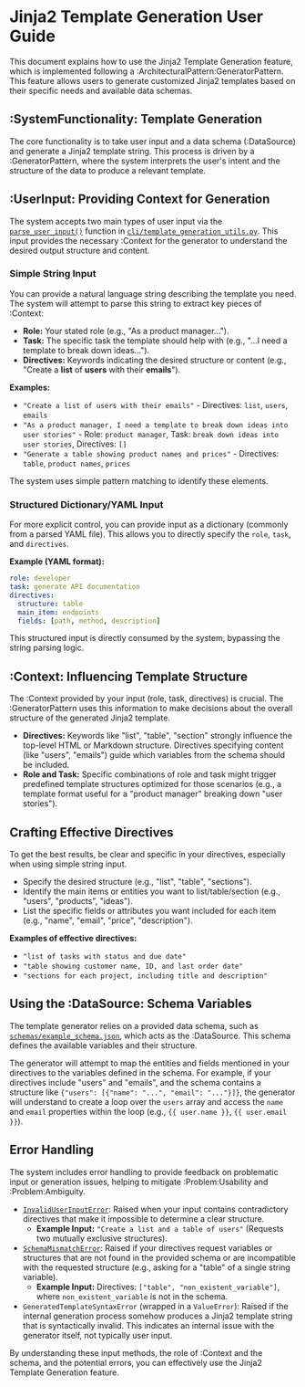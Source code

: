# Jinja2 Template Generation User Guide

This document explains how to use the Jinja2 Template Generation feature, which is implemented following a :ArchitecturalPattern:GeneratorPattern. This feature allows users to generate customized Jinja2 templates based on their specific needs and available data schemas.

## :SystemFunctionality: Template Generation

The core functionality is to take user input and a data schema (:DataSource) and generate a Jinja2 template string. This process is driven by a :GeneratorPattern, where the system interprets the user's intent and the structure of the data to produce a relevant template.

## :UserInput: Providing Context for Generation

The system accepts two main types of user input via the [`parse_user_input()`](cli/template_generation_utils.py:39) function in [`cli/template_generation_utils.py`](cli/template_generation_utils.py). This input provides the necessary :Context for the generator to understand the desired output structure and content.

### Simple String Input

You can provide a natural language string describing the template you need. The system will attempt to parse this string to extract key pieces of :Context:

*   **Role:** Your stated role (e.g., "As a product manager...").
*   **Task:** The specific task the template should help with (e.g., "...I need a template to break down ideas...").
*   **Directives:** Keywords indicating the desired structure or content (e.g., "Create a **list** of **users** with their **emails**").

**Examples:**

*   `"Create a list of users with their emails"` - Directives: `list`, `users`, `emails`
*   `"As a product manager, I need a template to break down ideas into user stories"` - Role: `product manager`, Task: `break down ideas into user stories`, Directives: `[]`
*   `"Generate a table showing product names and prices"` - Directives: `table`, `product names`, `prices`

The system uses simple pattern matching to identify these elements.

### Structured Dictionary/YAML Input

For more explicit control, you can provide input as a dictionary (commonly from a parsed YAML file). This allows you to directly specify the `role`, `task`, and `directives`.

**Example (YAML format):**

```yaml
role: developer
task: generate API documentation
directives:
  structure: table
  main_item: endpoints
  fields: [path, method, description]
```

This structured input is directly consumed by the system, bypassing the string parsing logic.

## :Context: Influencing Template Structure

The :Context provided by your input (role, task, directives) is crucial. The :GeneratorPattern uses this information to make decisions about the overall structure of the generated Jinja2 template.

*   **Directives:** Keywords like "list", "table", "section" strongly influence the top-level HTML or Markdown structure. Directives specifying content (like "users", "emails") guide which variables from the schema should be included.
*   **Role and Task:** Specific combinations of role and task might trigger predefined template structures optimized for those scenarios (e.g., a template format useful for a "product manager" breaking down "user stories").

## Crafting Effective Directives

To get the best results, be clear and specific in your directives, especially when using simple string input.

*   Specify the desired structure (e.g., "list", "table", "sections").
*   Identify the main items or entities you want to list/table/section (e.g., "users", "products", "ideas").
*   List the specific fields or attributes you want included for each item (e.g., "name", "email", "price", "description").

**Examples of effective directives:**

*   `"list of tasks with status and due date"`
*   `"table showing customer name, ID, and last order date"`
*   `"sections for each project, including title and description"`

## Using the :DataSource: Schema Variables

The template generator relies on a provided data schema, such as [`schemas/example_schema.json`](schemas/example_schema.json), which acts as the :DataSource. This schema defines the available variables and their structure.

The generator will attempt to map the entities and fields mentioned in your directives to the variables defined in the schema. For example, if your directives include "users" and "emails", and the schema contains a structure like `{"users": [{"name": "...", "email": "..."}]}`, the generator will understand to create a loop over the `users` array and access the `name` and `email` properties within the loop (e.g., `{{ user.name }}`, `{{ user.email }}`).

## Error Handling

The system includes error handling to provide feedback on problematic input or generation issues, helping to mitigate :Problem:Usability and :Problem:Ambiguity.

*   [`InvalidUserInputError`](cli/template_generation_utils.py:17): Raised when your input contains contradictory directives that make it impossible to determine a clear structure.
    *   **Example Input:** `"Create a list and a table of users"` (Requests two mutually exclusive structures).
*   [`SchemaMismatchError`](cli/template_generation_utils.py:28): Raised if your directives request variables or structures that are not found in the provided schema or are incompatible with the requested structure (e.g., asking for a "table" of a single string variable).
    *   **Example Input:** Directives: `["table", "non_existent_variable"]`, where `non_existent_variable` is not in the schema.
*   `GeneratedTemplateSyntaxError` (wrapped in a `ValueError`): Raised if the internal generation process somehow produces a Jinja2 template string that is syntactically invalid. This indicates an internal issue with the generator itself, not typically user input.

By understanding these input methods, the role of :Context and the schema, and the potential errors, you can effectively use the Jinja2 Template Generation feature.